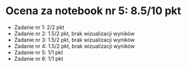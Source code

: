 # Ocena za notebook nr 5: 8.5/10 pkt
* Zadanie nr 1: 2/2 pkt
* Zadanie nr 2: 1.5/2 pkt, brak wizualizacji wyników
* Zadanie nr 3: 1.5/2 pkt, brak wizualizacji wyników
* Zadanie nr 4: 1.5/2 pkt, brak wizualizacji wyników
* Zadanie nr 5: 1/1 pkt
* Zadanie nr 6: 1/1 pkt
